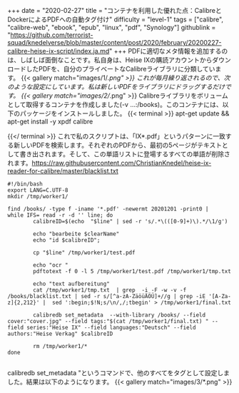 +++
date = "2020-02-27"
title = "コンテナを利用した優れた点：CalibreとDockerによるPDFへの自動タグ付け"
difficulty = "level-1"
tags = ["calibre", "calibre-web", "ebook", "epub", "linux", "pdf", "Synology"]
githublink = "https://github.com/terrorist-squad/knedelverse/blob/master/content/post/2020/february/20200227-calibre-heise-ix-script/index.ja.md"
+++
PDFに適切なメタ情報を追加するのは、しばしば面倒なことです。私自身は、Heise IXの購読アカウントからダウンロードしたPDFを、自分のプライベートなCalibreライブラリに分類しています。
{{< gallery match="images/1/*.png" >}}
これが毎月繰り返されるので、次のような設定にしています。私は新しいPDFをライブラリにドラッグするだけです。
{{< gallery match="images/2/*.png" >}}
Calibreライブラリをボリュームとして取得するコンテナを作成しました(-v ...:/books)。このコンテナには、以下のパッケージをインストールしました。
{{< terminal >}}
apt-get update && apt-get install -y xpdf calibre

{{</ terminal >}}
これで私のスクリプトは、「IX*.pdf」というパターンに一致する新しいPDFを検索します。それぞれのPDFから、最初の5ページがテキストとして書き出されます。そして、この単語リストに登場するすべての単語が削除されます。https://raw.githubusercontent.com/ChristianKnedel/heise-ix-reader-for-calibre/master/blacklist.txt
```
#!/bin/bash
export LANG=C.UTF-8
mkdir /tmp/worker1/

find /books/ -type f -iname '*.pdf' -newermt 20201201 -print0 | 
while IFS= read -r -d '' line; do 
        calibreID=$(echo  "$line" | sed -r 's/.*\(([0-9]+)\).*/\1/g')
        
        echo "bearbeite $clearName"
        echo "id $calibreID";

        cp "$line" /tmp/worker1/test.pdf

        echo "ocr "
        pdftotext -f 0 -l 5 /tmp/worker1/test.pdf /tmp/worker1/tmp.txt

        echo "text aufbereitung"
        cat /tmp/worker1/tmp.txt  | grep  -i -F -w -v -f  /books/blacklist.txt | sed -r s/[^a-zA-ZäöüÄÖÜ]+//g | grep -iE '[A-Za-z]{2,212}' |  sed ':begin;$!N;s/\n/,/;tbegin' > /tmp/worker1/final.txt

        calibredb set_metadata  --with-library /books/ --field cover:"cover.jpg" --field tags:"$(cat /tmp/worker1/final.txt) " --field series:"Heise IX" --field languages:"Deutsch" --field authors:"Heise Verkag" $calibreID
        
        rm /tmp/worker1/*
done


```
calibredb set_metadata "というコマンドで、他のすべてをタグとして設定しました。結果は以下のようになります。
{{< gallery match="images/3/*.png" >}}
